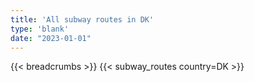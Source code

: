 ```yaml
---
title: 'All subway routes in DK'
type: 'blank'
date: "2023-01-01"
---
```


{{< breadcrumbs >}}
{{< subway_routes country=DK >}}
